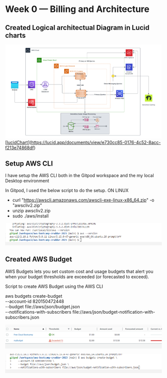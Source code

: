 # Week 0 — Billing and Architecture

## Created Logical architectual Diagram in Lucid charts  

![logical Architecture](logicaldiagramCrudder.png)
[[lucidChart](https://lucid.app/documents/view/e730cc85-0176-4c52-8acc-f213e74868df)](https://lucid.app/documents/view/e730cc85-0176-4c52-8acc-f213e74868df)

## Setup AWS CLI 

I have setup the AWS CLI both in the Gitpod workspace and the my local Desktop environment

In Gitpod, I used the below script to do the setup.
ON LINUX

- curl "https://awscli.amazonaws.com/awscli-exe-linux-x86_64.zip" -o "awscliv2.zip"
- unzip awscliv2.zip
- sudo ./aws/install

![AWS CLI](AWSCLIsetup.png)

## Created AWS Budget

AWS Budgets lets you set custom cost and usage budgets that alert you when your budget thresholds are exceeded (or forecasted to exceed).

Script to create AWS Budget using the AWS CLI

aws budgets create-budget \
    --account-id 820150472448 \
    --budget file://aws/json/budget.json \
    --notifications-with-subscribers file://aws/json/budget-notification-with-subscribers.json

![budgetscreen](budgetscreen.png)

![budgetsAWSCLI](createbudget_AWSCLI.png)


